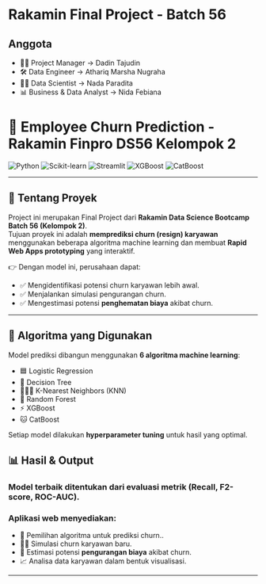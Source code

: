 # Rakamin Final Project - Batch 56
## Anggota
- 👨‍💼 Project Manager         → Dadin Tajudin
- 🛠️ Data Engineer           → Athariq Marsha Nugraha
- 🧑‍🔬 Data Scientist          → Nada Paradita
- 📊 Business & Data Analyst → Nida Febiana

# 🚀 Employee Churn Prediction - Rakamin Finpro DS56 Kelompok 2

![Python](https://img.shields.io/badge/Python-3.9+-blue?logo=python)
![Scikit-learn](https://img.shields.io/badge/Scikit--learn-Modeling-orange?logo=scikit-learn)
![Streamlit](https://img.shields.io/badge/Streamlit-Deployment-red?logo=streamlit)
![XGBoost](https://img.shields.io/badge/XGBoost-GradientBoosting-green)
![CatBoost](https://img.shields.io/badge/CatBoost-Boosting-yellow)

---

## 📌 Tentang Proyek
Project ini merupakan Final Project dari **Rakamin Data Science Bootcamp Batch 56 (Kelompok 2)**.  
Tujuan proyek ini adalah **memprediksi churn (resign) karyawan** menggunakan beberapa algoritma machine learning dan membuat **Rapid Web Apps prototyping** yang interaktif.  

👉 Dengan model ini, perusahaan dapat:
- ✅ Mengidentifikasi potensi churn karyawan lebih awal.  
- ✅ Menjalankan simulasi pengurangan churn.  
- ✅ Mengestimasi potensi **penghematan biaya** akibat churn.  

---

## 🧰 Algoritma yang Digunakan
Model prediksi dibangun menggunakan **6 algoritma machine learning**:
- 🟦 Logistic Regression  
- 🌳 Decision Tree  
- 🧑‍🤝‍🧑 K-Nearest Neighbors (KNN)  
- 🌲 Random Forest  
- ⚡ XGBoost  
- 🐱 CatBoost  

Setiap model dilakukan **hyperparameter tuning** untuk hasil yang optimal.  

## 📊 Hasil & Output
### Model terbaik ditentukan dari evaluasi metrik (Recall, F2-score, ROC-AUC).
### Aplikasi web menyediakan:
- 🤖 Pemilihan algoritma untuk prediksi churn..
- 🧑‍💼 Simulasi churn karyawan baru.
- 💸 Estimasi potensi **pengurangan biaya** akibat churn.
- 📈 Analisa data karyawan dalam bentuk visualisasi.
---

